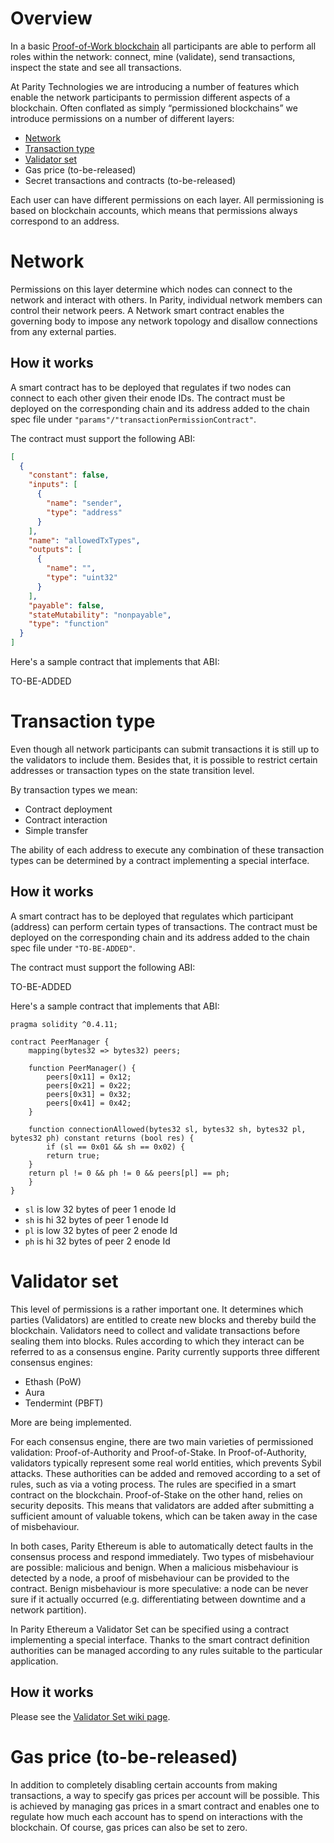 # Overview
In a basic [Proof-of-Work blockchain](https://github.com/paritytech/parity/wiki/Proof-of-Work-Chains) all participants are able to perform all roles within the network: connect, mine (validate), send transactions, inspect the state and see all transactions.

At Parity Technologies we are introducing a number of features which enable the network participants to permission different aspects of a blockchain. Often conflated as simply “permissioned blockchains” we introduce permissions on a number of different layers:

* [Network](Permissioning#Network)
* [Transaction type](Permissioning#Transaction-type)
* [Validator set](Permissioning#Validator-set)
* Gas price (to-be-released)
* Secret transactions and contracts (to-be-released)

Each user can have different permissions on each layer. All permissioning is based on blockchain accounts, which means that permissions always correspond to an address.

# Network
Permissions on this layer determine which nodes can connect to the network and interact with others. In Parity, individual network members can control their network peers. A Network smart contract enables the governing body to impose any network topology and disallow connections from any external parties.

## How it works
A smart contract has to be deployed that regulates if two nodes can connect to each other given their enode IDs.
The contract must be deployed on the corresponding chain and its address added to the chain spec file under `"params"/"transactionPermissionContract"`.

The contract must support the following ABI:
```json
[
  {
    "constant": false,
    "inputs": [
      {
        "name": "sender",
        "type": "address"
      }
    ],
    "name": "allowedTxTypes",
    "outputs": [
      {
        "name": "",
        "type": "uint32"
      }
    ],
    "payable": false,
    "stateMutability": "nonpayable",
    "type": "function"
  }
]
```

Here's a sample contract that implements that ABI:

TO-BE-ADDED

# Transaction type
Even though all network participants can submit transactions it is still up to the validators to include them. Besides that, it is possible to restrict certain addresses or transaction types on the state transition level. 

By transaction types we mean:

* Contract deployment
* Contract interaction
* Simple transfer

The ability of each address to execute any combination of these transaction types can be determined by a contract implementing a special interface.

## How it works
A smart contract has to be deployed that regulates which participant (address) can perform certain types of transactions. The contract must be deployed on the corresponding chain and its address added to the chain spec file under `"TO-BE-ADDED"`.

The contract must support the following ABI:

TO-BE-ADDED

Here's a sample contract that implements that ABI:
```solidity
pragma solidity ^0.4.11;

contract PeerManager {
    mapping(bytes32 => bytes32) peers;
    
    function PeerManager() {
        peers[0x11] = 0x12;
        peers[0x21] = 0x22;
        peers[0x31] = 0x32;
        peers[0x41] = 0x42;
    }
    
    function connectionAllowed(bytes32 sl, bytes32 sh, bytes32 pl, bytes32 ph) constant returns (bool res) {
        if (sl == 0x01 && sh == 0x02) {
	    return true;
	}
	return pl != 0 && ph != 0 && peers[pl] == ph;
    }
}
```
* `sl` is low 32 bytes of peer 1 enode Id
* `sh` is hi 32 bytes of peer 1 enode Id
* `pl` is low 32 bytes of peer 2 enode Id
* `ph` is hi 32 bytes of peer 2 enode Id

# Validator set
This level of permissions is a rather important one. It determines which parties (Validators) are entitled to create new blocks and thereby build the blockchain. Validators need to collect and validate transactions before sealing them into blocks. Rules according to which they interact can be referred to as a consensus engine. Parity currently supports three different consensus engines:

* Ethash (PoW)
* Aura
* Tendermint (PBFT)

More are being implemented.

For each consensus engine, there are two main varieties of permissioned validation: Proof-of-Authority and Proof-of-Stake. In Proof-of-Authority, validators typically represent some real world entities, which prevents Sybil attacks. These authorities can be added and removed according to a set of rules, such as via a voting process. The rules are specified in a smart contract on the blockchain. Proof-of-Stake on the other hand, relies on security deposits. This means that validators are added after submitting a sufficient amount of valuable tokens, which can be taken away in the case of misbehaviour.

In both cases, Parity Ethereum is able to automatically detect faults in the consensus process and respond immediately. Two types of misbehaviour are possible: malicious and benign. When a malicious misbehaviour is detected by a node, a proof of misbehaviour can be provided to the contract. Benign misbehaviour is more speculative: a node can be never sure if it actually occurred (e.g. differentiating between downtime and a network partition).

In Parity Ethereum a Validator Set can be specified using a contract implementing a special interface. Thanks to the smart contract definition authorities can be managed according to any rules suitable to the particular application.

## How it works
Please see the [Validator Set wiki page](https://github.com/paritytech/parity/wiki/Validator-Set).

# Gas price (to-be-released)
In addition to completely disabling certain accounts from making transactions, a way to specify gas prices per account will be possible. This is achieved by managing gas prices in a smart contract and enables one to regulate how much each account has to spend on interactions with the blockchain. Of course, gas prices can also be set to zero.
